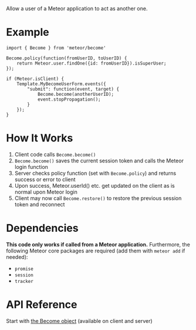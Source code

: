 Allow a user of a Meteor application to act as another one.

# Example

```
import { Become } from 'meteor/become'

Become.policy(function(fromUserID, toUserID) {
    return Meteor.user.findOne({id: fromUserID}).isSuperUser;
});

if (Meteor.isClient) {
    Template.MyBecomeUserForm.events({
        "submit": function(event, target) {
            Become.become(anotherUserID);
            event.stopPropagation();
        }
    });
}
```


# How It Works

1. Client code calls `Become.become()`
2. `Become.become()` saves the current session token and calls the Meteor login function
2. Server checks policy function (set with `Become.policy`) and returns success or error to client
3. Upon success, Meteor.userId() etc. get updated on the client as is normal upon Meteor login
4. Client may now call `Become.restore()` to restore the previous session token and reconnect

# Dependencies

**This code only works if called from a Meteor application.**
Furthermore, the following Meteor core packages are required (add them
with `meteor add` if needed):

- `promise`
- `session`
- `tracker`

# API Reference

Start with [the Become object](docs/modules/_become_.md#const-become) (available on client and server)
